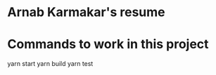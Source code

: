 # Arnab Karmakar's resume

# Commands to work in this project

  yarn start
  yarn build
  yarn test